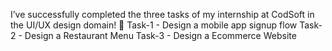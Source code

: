 I’ve successfully completed the three tasks of my internship at CodSoft in the UI/UX design domain! 🎉 
Task-1 - Design a mobile app signup flow
Task-2 - Design a Restaurant Menu
Task-3 - Design a Ecommerce Website
